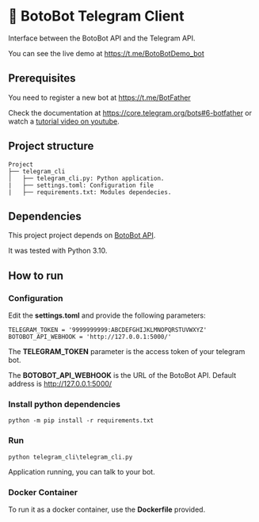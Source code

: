 # 🐬 BotoBot Telegram Client
Interface between the BotoBot API and the Telegram API.

You can see the live demo at https://t.me/BotoBotDemo_bot

## Prerequisites
You need to register a new bot at https://t.me/BotFather

Check the documentation at https://core.telegram.org/bots#6-botfather or watch a <a href='https://www.youtube.com/results?search_query=botfather'>tutorial video on youtube</a>.

## Project structure
```
Project
├── telegram_cli
│   ├── telegram_cli.py: Python application.
|   ├── settings.toml: Configuration file
|   ├── requirements.txt: Modules dependecies.
```

## Dependencies
This project project depends on [BotoBot API](https://github.com/abnatal/botobot/tree/main/api).

It was tested with Python 3.10.

## How to run
### Configuration
Edit the __settings.toml__ and provide the following parameters:
```
TELEGRAM_TOKEN = '9999999999:ABCDEFGHIJKLMNOPQRSTUVWXYZ'
BOTOBOT_API_WEBHOOK = 'http://127.0.0.1:5000/'
```
The __TELEGRAM_TOKEN__ parameter is the access token of your telegram bot.

The __BOTOBOT_API_WEBHOOK__ is the URL of the BotoBot API. Default address is http://127.0.0.1:5000/

### Install python dependencies
```
python -m pip install -r requirements.txt
```

### Run
```
python telegram_cli\telegram_cli.py
```
Application running, you can talk to your bot.

### Docker Container
To run it as a docker container, use the __Dockerfile__ provided.
